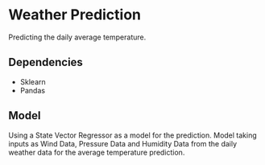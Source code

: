 # Weather Prediction

 Predicting the daily average temperature.
 
 ## Dependencies
 
 - Sklearn
 - Pandas
 
 ## Model
 
 Using a State Vector Regressor as a model for the prediction. Model taking inputs as Wind Data, Pressure Data and Humidity Data 
 from the daily weather data for the average temperature prediction.
 
 
